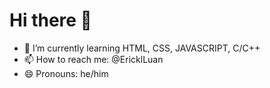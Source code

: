 <h1>Hi there 👋</h1>

- 🌱 I’m currently learning HTML, CSS, JAVASCRIPT, C/C++
- 📫 How to reach me: @EricklLuan
- 😄 Pronouns: he/him

